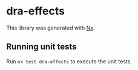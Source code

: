 # dra-effects

This library was generated with [Nx](https://nx.dev).

## Running unit tests

Run `nx test dra-effects` to execute the unit tests.
